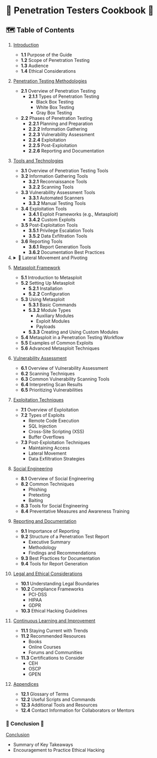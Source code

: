 # 🥷 Penetration Testers Cookbook 🥷

## 🗺️ Table of Contents

1. [Introduction](https://github.com/InfosecSamurai/Penetration-Testers-Cookbook/blob/main/chapter1/index.html)
   - **1.1** Purpose of the Guide
   - **1.2** Scope of Penetration Testing
   - **1.3** Audience
   - **1.4** Ethical Considerations

2. [Penetration Testing Methodologies](https://github.com/InfosecSamurai/Penetration-Testers-Cookbook/blob/main/chapter2/index.html)
   - **2.1** Overview of Penetration Testing
     - **2.1.1** Types of Penetration Testing
       - Black Box Testing
       - White Box Testing
       - Gray Box Testing
   - **2.2** Phases of Penetration Testing
     - **2.2.1** Planning and Preparation
     - **2.2.2** Information Gathering
     - **2.2.3** Vulnerability Assessment
     - **2.2.4** Exploitation
     - **2.2.5** Post-Exploitation
     - **2.2.6** Reporting and Documentation

3. [Tools and Technologies](https://github.com/InfosecSamurai/Penetration-Testers-Cookbook/blob/main/chapter3/index.html)
   - **3.1** Overview of Penetration Testing Tools
   - **3.2** Information Gathering Tools
     - **3.2.1** Reconnaissance Tools
     - **3.2.2** Scanning Tools
   - **3.3** Vulnerability Assessment Tools
     - **3.3.1** Automated Scanners
     - **3.3.2** Manual Testing Tools
   - **3.4** Exploitation Tools
     - **3.4.1** Exploit Frameworks (e.g., Metasploit)
     - **3.4.2** Custom Exploits
   - **3.5** Post-Exploitation Tools
     - **3.5.1** Privilege Escalation Tools
     - **3.5.2** Data Exfiltration Tools
   - **3.6** Reporting Tools
     - **3.6.1** Report Generation Tools
     - **3.6.2** Documentation Best Practices

4. <details>
   <summary>📡 Lateral Movement and Pivoting</summary>
   - **4.1** Overview of Lateral Movement
   - **4.2** Techniques for Lateral Movement
     - **4.2.1** Credential Dumping
     - **4.2.2** Pass-the-Hash
     - **4.2.3** Remote Desktop Protocol (RDP)
     - **4.2.4** Windows Management Instrumentation (WMI)
   - **4.3** Pivoting Techniques
     - **4.3.1** Setting Up a Pivot
     - **4.3.2** Using Proxy Chains
     - **4.3.3** SSH Tunneling
   - **4.4** Tools for Lateral Movement and Pivoting
     - **4.4.1** Metasploit for Lateral Movement
     - **4.4.2** Cobalt Strike
     - **4.4.3** BloodHound
   - **4.5** Challenges and Mitigations
   - **4.6** Case Studies of Successful Lateral Movement
</details>

5. [Metasploit Framework](https://github.com/InfosecSamurai/Penetration-Testers-Cookbook/blob/main/chapter5/index.html)
   - **5.1** Introduction to Metasploit
   - **5.2** Setting Up Metasploit
     - **5.2.1** Installation
     - **5.2.2** Configuration
   - **5.3** Using Metasploit
     - **5.3.1** Basic Commands
     - **5.3.2** Module Types
       - Auxiliary Modules
       - Exploit Modules
       - Payloads
     - **5.3.3** Creating and Using Custom Modules
   - **5.4** Metasploit in a Penetration Testing Workflow
   - **5.5** Examples of Common Exploits
   - **5.6** Advanced Metasploit Techniques

6. [Vulnerability Assessment](https://github.com/InfosecSamurai/Penetration-Testers-Cookbook/blob/main/chapter6/index.html)
   - **6.1** Overview of Vulnerability Assessment
   - **6.2** Scanning Techniques
   - **6.3** Common Vulnerability Scanning Tools
   - **6.4** Interpreting Scan Results
   - **6.5** Prioritizing Vulnerabilities

7. [Exploitation Techniques](https://github.com/InfosecSamurai/Penetration-Testers-Cookbook/blob/main/chapter7/index.html)
   - **7.1** Overview of Exploitation
   - **7.2** Types of Exploits
     - Remote Code Execution
     - SQL Injection
     - Cross-Site Scripting (XSS)
     - Buffer Overflows
   - **7.3** Post-Exploitation Techniques
     - Maintaining Access
     - Lateral Movement
     - Data Exfiltration Strategies

8. [Social Engineering](https://github.com/InfosecSamurai/Penetration-Testers-Cookbook/blob/main/chapter8/index.html)
   - **8.1** Overview of Social Engineering
   - **8.2** Common Techniques
     - Phishing
     - Pretexting
     - Baiting
   - **8.3** Tools for Social Engineering
   - **8.4** Preventative Measures and Awareness Training

9. [Reporting and Documentation](https://github.com/InfosecSamurai/Penetration-Testers-Cookbook/blob/main/chapter9/index.html)
   - **9.1** Importance of Reporting
   - **9.2** Structure of a Penetration Test Report
     - Executive Summary
     - Methodology
     - Findings and Recommendations
   - **9.3** Best Practices for Documentation
   - **9.4** Tools for Report Generation

10. [Legal and Ethical Considerations](https://github.com/InfosecSamurai/Penetration-Testers-Cookbook/blob/main/chapter10/index.html)
    - **10.1** Understanding Legal Boundaries
    - **10.2** Compliance Frameworks
      - PCI-DSS
      - HIPAA
      - GDPR
    - **10.3** Ethical Hacking Guidelines

11. [Continuous Learning and Improvement](https://github.com/InfosecSamurai/Penetration-Testers-Cookbook/blob/main/chapter11/index.html)
    - **11.1** Staying Current with Trends
    - **11.2** Recommended Resources
      - Books
      - Online Courses
      - Forums and Communities
    - **11.3** Certifications to Consider
      - CEH
      - OSCP
      - GPEN

12. [Appendices](https://github.com/InfosecSamurai/Penetration-Testers-Cookbook/blob/main/chapter12/index.html)
    - **12.1** Glossary of Terms
    - **12.2** Useful Scripts and Commands
    - **12.3** Additional Tools and Resources
    - **12.4** Contact Information for Collaborators or Mentors

### 📜 Conclusion 📜
[Conclusion](https://github.com/InfosecSamurai/Penetration-Testers-Cookbook/blob/main/conclusion.html)
- Summary of Key Takeaways
- Encouragement to Practice Ethical Hacking

